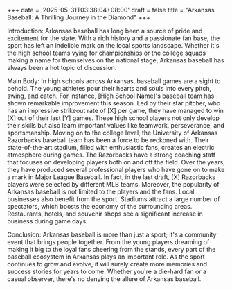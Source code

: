 +++
date = '2025-05-31T03:38:04+08:00'
draft = false
title = "Arkansas Baseball: A Thrilling Journey in the Diamond"
+++

Introduction:
Arkansas baseball has long been a source of pride and excitement for the state. With a rich history and a passionate fan base, the sport has left an indelible mark on the local sports landscape. Whether it's the high school teams vying for championships or the college squads making a name for themselves on the national stage, Arkansas baseball has always been a hot topic of discussion.

Main Body:
In high schools across Arkansas, baseball games are a sight to behold. The young athletes pour their hearts and souls into every pitch, swing, and catch. For instance, [High School Name]'s baseball team has shown remarkable improvement this season. Led by their star pitcher, who has an impressive strikeout rate of [X] per game, they have managed to win [X] out of their last [Y] games. These high school players not only develop their skills but also learn important values like teamwork, perseverance, and sportsmanship.
Moving on to the college level, the University of Arkansas Razorbacks baseball team has been a force to be reckoned with. Their state-of-the-art stadium, filled with enthusiastic fans, creates an electric atmosphere during games. The Razorbacks have a strong coaching staff that focuses on developing players both on and off the field. Over the years, they have produced several professional players who have gone on to make a mark in Major League Baseball. In fact, in the last draft, [X] Razorbacks players were selected by different MLB teams.
Moreover, the popularity of Arkansas baseball is not limited to the players and the fans. Local businesses also benefit from the sport. Stadiums attract a large number of spectators, which boosts the economy of the surrounding areas. Restaurants, hotels, and souvenir shops see a significant increase in business during game days.

Conclusion:
Arkansas baseball is more than just a sport; it's a community event that brings people together. From the young players dreaming of making it big to the loyal fans cheering from the stands, every part of the baseball ecosystem in Arkansas plays an important role. As the sport continues to grow and evolve, it will surely create more memories and success stories for years to come. Whether you're a die-hard fan or a casual observer, there's no denying the allure of Arkansas baseball.